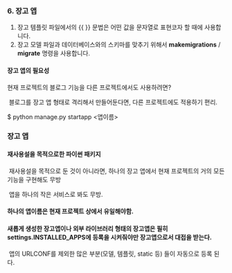 ### 6. 장고 앱

1. 장고 템플릿 파일에서의 {{ }} 문법은 어떤 값을 문자열로 표현코자 할 때에 사용합니다.
2. 장고 모델 파일과 데이터베이스와의 스키마를 맞추기 위해서 **makemigrations** / **migrate** 명령을 사용합니다. 



#### 장고 앱의 필요성

현재 프로젝트의 블로그 기능을 다른 프로젝트에서도 사용하려면?

​	블로그를 장고 앱 형태로 격리해서 만들어둔다면, 다른 프로젝트에도 적용하기 편리.

$ python manage.py startapp <앱이름>



### 장고 앱

#### 재사용설을 목적으로한 파이썬 패키지

​	재사용설을 목적으로 둔 것이 아니라면, 하나의 장고 앱에서 현재 프로젝트의 거의 모든 기능을 구현해도 무방

​	앱을 하나의 작은 서비스로 봐도 무방.

#### 하나의 앱이름은 현재 프로젝트 상에서 유일해야함.

#### 새롭게 생성한 장고앱이나 외부 라이브러리 형태의 장고앱은 필히 settings.INSTALLED_APPS에 등록을 시켜줘야만 장고앱으로서 대접을 받는다.

​	앱의 URLCONF를 제외한 많은 부분(모델, 템플릿, static 등) 들이 자동으로 등록 된다.